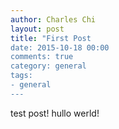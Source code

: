 ```yaml
---
author: Charles Chi
layout: post
title: "First Post
date: 2015-10-18 00:00
comments: true
category: general
tags:
- general
---
```


test post! hullo werld!
